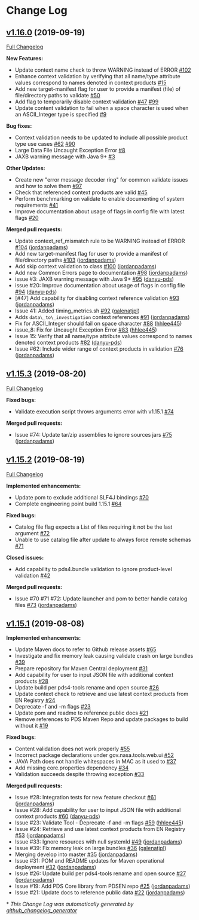 # Change Log

## [v1.16.0](https://github.com/NASA-PDS-Incubator/validate/tree/v1.16.0) (2019-09-19)
[Full Changelog](https://github.com/NASA-PDS-Incubator/validate/compare/v1.15.3...v1.16.0)

**New Features:**

- Update context name check to throw WARNING instead of ERROR [\#102](https://github.com/NASA-PDS-Incubator/validate/issues/102)
- Enhance context validation by verifying that all name/type attribute values correspond to names denoted in context products [\#15](https://github.com/NASA-PDS-Incubator/validate/issues/15)
- Add new target-manifest flag for user to provide a manifest \(file\) of file/directory paths to validate [\#50](https://github.com/NASA-PDS-Incubator/validate/issues/50)
- Add flag to temporarily disable context validation [\#47](https://github.com/NASA-PDS-Incubator/validate/issues/47) [\#99](https://github.com/NASA-PDS-Incubator/validate/issues/99)
- Update content validation to fail when a space character is used when an ASCII\_Integer type is specified [\#9](https://github.com/NASA-PDS-Incubator/validate/issues/9)

**Bug fixes:**

- Context validation needs to be updated to include all possible product type use cases [\#62](https://github.com/NASA-PDS-Incubator/validate/issues/62) [\#90](https://github.com/NASA-PDS-Incubator/validate/issues/90)
- Large Data File Uncaught Exception Error [\#8](https://github.com/NASA-PDS-Incubator/validate/issues/8)
- JAXB warning message with Java 9+ [\#3](https://github.com/NASA-PDS-Incubator/validate/issues/3)

**Other Updates:**

- Create new "error message decoder ring" for common validate issues and how to solve them [\#97](https://github.com/NASA-PDS-Incubator/validate/issues/97)
- Check that referenced context products are valid [\#45](https://github.com/NASA-PDS-Incubator/validate/issues/45)
- Perform benchmarking on validate to enable documenting of system requirements [\#41](https://github.com/NASA-PDS-Incubator/validate/issues/41)
- Improve documentation about usage of flags in config file with latest flags [\#20](https://github.com/NASA-PDS-Incubator/validate/issues/20)

**Merged pull requests:**

- Update context\_ref\_mismatch rule to be WARNING instead of ERROR [\#104](https://github.com/NASA-PDS-Incubator/validate/pull/104) ([jordanpadams](https://github.com/jordanpadams))
- Add new target-manifest flag for user to provide a manifest of file/directory paths [\#103](https://github.com/NASA-PDS-Incubator/validate/pull/103) ([jordanpadams](https://github.com/jordanpadams))
- Add skip context validation to class [\#100](https://github.com/NASA-PDS-Incubator/validate/pull/100) ([jordanpadams](https://github.com/jordanpadams))
- Add new Common Errors page to documentation [\#98](https://github.com/NASA-PDS-Incubator/validate/pull/98) ([jordanpadams](https://github.com/jordanpadams))
- issue \#3: JAXB warning message with Java 9+ [\#95](https://github.com/NASA-PDS-Incubator/validate/pull/95) ([danyu-pds](https://github.com/danyu-pds))
- issue \#20: Improve documentation about usage of flags in config file [\#94](https://github.com/NASA-PDS-Incubator/validate/pull/94) ([danyu-pds](https://github.com/danyu-pds))
- \[\#47\] Add capability for disabling context reference validation [\#93](https://github.com/NASA-PDS-Incubator/validate/pull/93) ([jordanpadams](https://github.com/jordanpadams))
- Issue 41: Added timing\_metrics.sh [\#92](https://github.com/NASA-PDS-Incubator/validate/pull/92) ([galenatjpl](https://github.com/galenatjpl))
- Adds `data\_to\_investigation` context references [\#91](https://github.com/NASA-PDS-Incubator/validate/pull/91) ([jordanpadams](https://github.com/jordanpadams))
- Fix for ASCII\_Integer should fail on space character [\#88](https://github.com/NASA-PDS-Incubator/validate/pull/88) ([hhlee445](https://github.com/hhlee445))
- issue\_8: Fix for Uncaught Exception Error [\#83](https://github.com/NASA-PDS-Incubator/validate/pull/83) ([hhlee445](https://github.com/hhlee445))
- Issue 15: Verify that all name/type attribute values correspond to  names denoted context products [\#82](https://github.com/NASA-PDS-Incubator/validate/pull/82) ([danyu-pds](https://github.com/danyu-pds))
- Issue \#62: Include wider range of context products in validation [\#76](https://github.com/NASA-PDS-Incubator/validate/pull/76) ([jordanpadams](https://github.com/jordanpadams))

## [v1.15.3](https://github.com/NASA-PDS-Incubator/validate/tree/v1.15.3) (2019-08-20)
[Full Changelog](https://github.com/NASA-PDS-Incubator/validate/compare/v1.15.2...v1.15.3)

**Fixed bugs:**

- Validate execution script throws arguments error with v1.15.1 [\#74](https://github.com/NASA-PDS-Incubator/validate/issues/74)

**Merged pull requests:**

- Issue \#74: Update tar/zip assemblies to ignore sources jars [\#75](https://github.com/NASA-PDS-Incubator/validate/pull/75) ([jordanpadams](https://github.com/jordanpadams))

## [v1.15.2](https://github.com/NASA-PDS-Incubator/validate/tree/v1.15.2) (2019-08-19)
[Full Changelog](https://github.com/NASA-PDS-Incubator/validate/compare/v1.15.1...v1.15.2)

**Implemented enhancements:**

- Update pom to exclude additional SLF4J bindings [\#70](https://github.com/NASA-PDS-Incubator/validate/issues/70)
- Complete engineering point build 1.15.1 [\#64](https://github.com/NASA-PDS-Incubator/validate/issues/64)

**Fixed bugs:**

- Catalog file flag expects a List of files requiring it not be the last argument [\#72](https://github.com/NASA-PDS-Incubator/validate/issues/72)
- Unable to use catalog file after update to always force remote schemas [\#71](https://github.com/NASA-PDS-Incubator/validate/issues/71)

**Closed issues:**

- Add capability to pds4.bundle validation to ignore product-level validation [\#42](https://github.com/NASA-PDS-Incubator/validate/issues/42)

**Merged pull requests:**

- Issue \#70 \#71 \#72: Update launcher and pom to better handle catalog files [\#73](https://github.com/NASA-PDS-Incubator/validate/pull/73) ([jordanpadams](https://github.com/jordanpadams))

## [v1.15.1](https://github.com/NASA-PDS-Incubator/validate/tree/v1.15.1) (2019-08-08)
**Implemented enhancements:**

- Update Maven docs to refer to Github release assets [\#65](https://github.com/NASA-PDS-Incubator/validate/issues/65)
- Investigate and fix memory leak causing validate crash on large bundles [\#39](https://github.com/NASA-PDS-Incubator/validate/issues/39)
- Prepare repository for Maven Central deployment [\#31](https://github.com/NASA-PDS-Incubator/validate/issues/31)
- Add capability for user to input JSON file with additional context products [\#28](https://github.com/NASA-PDS-Incubator/validate/issues/28)
- Update build per pds4-tools rename and open source [\#26](https://github.com/NASA-PDS-Incubator/validate/issues/26)
- Update context check to retrieve and use latest context products from EN Registry [\#24](https://github.com/NASA-PDS-Incubator/validate/issues/24)
- Deprecate -f and -m flags [\#23](https://github.com/NASA-PDS-Incubator/validate/issues/23)
- Update pom and readme to reference public docs [\#21](https://github.com/NASA-PDS-Incubator/validate/issues/21)
- Remove references to PDS Maven Repo and update packages to build without it [\#19](https://github.com/NASA-PDS-Incubator/validate/issues/19)

**Fixed bugs:**

- Content validation does not work properly [\#55](https://github.com/NASA-PDS-Incubator/validate/issues/55)
- Incorrect package declarations under gov.nasa.tools.web.ui [\#52](https://github.com/NASA-PDS-Incubator/validate/issues/52)
- JAVA Path does not handle whitespaces in MAC as it used to [\#37](https://github.com/NASA-PDS-Incubator/validate/issues/37)
- Add missing core.properties dependency [\#34](https://github.com/NASA-PDS-Incubator/validate/issues/34)
- Validation succeeds despite throwing exception [\#33](https://github.com/NASA-PDS-Incubator/validate/issues/33)

**Merged pull requests:**

- Issue \#28: Integration tests for new feature checkout [\#61](https://github.com/NASA-PDS-Incubator/validate/pull/61) ([jordanpadams](https://github.com/jordanpadams))
- Issue \#28: Add capability for user to input JSON file with additional context products [\#60](https://github.com/NASA-PDS-Incubator/validate/pull/60) ([danyu-pds](https://github.com/danyu-pds))
- Issue \#23: Validate Tool - Deprecate -f and -m flags [\#59](https://github.com/NASA-PDS-Incubator/validate/pull/59) ([hhlee445](https://github.com/hhlee445))
- Issue \#24: Retrieve and use latest context products from EN Registry [\#53](https://github.com/NASA-PDS-Incubator/validate/pull/53) ([jordanpadams](https://github.com/jordanpadams))
- Issue \#33: Ignore resources with null systemId [\#49](https://github.com/NASA-PDS-Incubator/validate/pull/49) ([jordanpadams](https://github.com/jordanpadams))
- Issue \#39: Fix memory leak on large bundles [\#36](https://github.com/NASA-PDS-Incubator/validate/pull/36) ([galenatjpl](https://github.com/galenatjpl))
- Merging develop into master [\#35](https://github.com/NASA-PDS-Incubator/validate/pull/35) ([jordanpadams](https://github.com/jordanpadams))
- Issue \#31: POM and README updates for Maven operational deployment [\#32](https://github.com/NASA-PDS-Incubator/validate/pull/32) ([jordanpadams](https://github.com/jordanpadams))
- Issue \#26: Update build per pds4-tools rename and open source [\#27](https://github.com/NASA-PDS-Incubator/validate/pull/27) ([jordanpadams](https://github.com/jordanpadams))
- Issue \#19: Add PDS Core library from PDSEN repo [\#25](https://github.com/NASA-PDS-Incubator/validate/pull/25) ([jordanpadams](https://github.com/jordanpadams))
- Issue \#21: Update docs to reference public data [\#22](https://github.com/NASA-PDS-Incubator/validate/pull/22) ([jordanpadams](https://github.com/jordanpadams))



\* *This Change Log was automatically generated by [github_changelog_generator](https://github.com/skywinder/Github-Changelog-Generator)*